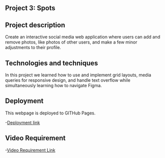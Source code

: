 ## Project 3: Spots

## Project description

Create an interactive social media web application where users can add and remove photos, like photos of other users, and make a few minor adjustments to their profile.

## Technologies and techniques

In this project we learned how to use and implement grid layouts, media queries for responsive design, and handle text overflow while simultaneously learning how to navigate Figma.

## Deployment

This webpage is deployed to GITHub Pages.

-[Deployment link](https://prestonherr.github.io/se_project_spots/)

## Video Requirement

-[Video Requirement Link](https://drive.google.com/file/d/147fOeAUx7nAy16qq4XYZQO9rozlE8g7p/view?usp=sharing)
